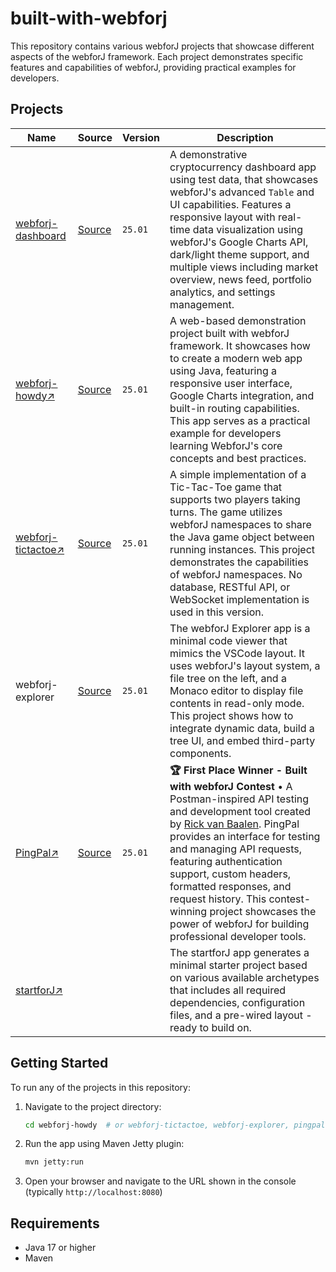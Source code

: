 # built-with-webforj

This repository contains various webforJ projects that showcase different aspects of the webforJ framework. Each project demonstrates specific features and capabilities of webforJ, providing practical examples for developers.

## Projects

Name | Source | Version | Description
--- | --- | --- | ---
[webforj-dashboard](https://docs.webforj.com/dashboard) | [Source](https://github.com/webforj/built-with-webforj/tree/main/webforj-dashboard) | `25.01` | A demonstrative cryptocurrency dashboard app using test data, that showcases webforJ's advanced `Table` and UI capabilities. Features a responsive layout with real-time data visualization using webforJ's Google Charts API, dark/light theme support, and multiple views including market overview, news feed, portfolio analytics, and settings management.
[webforj-howdy↗️](https://docs.webforj.com/howdy/you) | [Source](https://github.com/webforj/built-with-webforj/tree/main/webforj-howdy) | `25.01` | A web-based demonstration project built with webforJ framework. It showcases how to create a modern web app using Java, featuring a responsive user interface, Google Charts integration, and built-in routing capabilities. This app serves as a practical example for developers learning WebforJ's core concepts and best practices.
[webforj-tictactoe↗️](https://docs.webforj.com/tictactoe/) | [Source](https://github.com/webforj/built-with-webforj/tree/main/webforj-tictactoe) | `25.01` | A simple implementation of a Tic-Tac-Toe game that supports two players taking turns. The game utilizes webforJ namespaces to share the Java game object between running instances. This project demonstrates the capabilities of webforJ namespaces. No database, RESTful API, or WebSocket implementation is used in this version.
webforj-explorer | [Source](https://github.com/webforj/built-with-webforj/tree/main/webforj-explorer) | `25.01` | The webforJ Explorer app is a minimal code viewer that mimics the VSCode layout. It uses webforJ's layout system, a file tree on the left, and a Monaco editor to display file contents in read-only mode. This project shows how to integrate dynamic data, build a tree UI, and embed third-party components.
[PingPal↗️](https://www.pingpal.dev/) | [Source](https://github.com/webforj/built-with-webforj/tree/main/pingpal) | `25.01` | **🏆 First Place Winner - Built with webforJ Contest** • A Postman-inspired API testing and development tool created by [Rick van Baalen](https://www.linkedin.com/in/rickvanbaalen/). PingPal provides an interface for testing and managing API requests, featuring authentication support, custom headers, formatted responses, and request history. This contest-winning project showcases the power of webforJ for building professional developer tools.
[startforJ↗️](https://docs.webforj.com/startforj/) | | | The startforJ app generates a minimal starter project based on various available archetypes that includes all required dependencies, configuration files, and a pre-wired layout - ready to build on.

## Getting Started

To run any of the projects in this repository:

1. Navigate to the project directory:

   ```bash
   cd webforj-howdy  # or webforj-tictactoe, webforj-explorer, pingpal
   ```

2. Run the app using Maven Jetty plugin:

   ```bash
   mvn jetty:run
   ```

3. Open your browser and navigate to the URL shown in the console (typically `http://localhost:8080`)

## Requirements

- Java 17 or higher
- Maven
